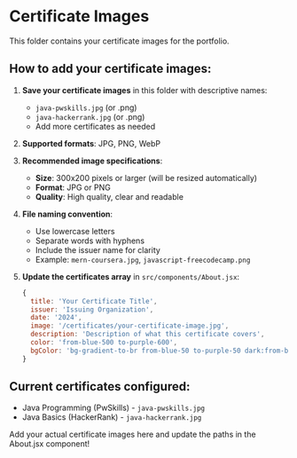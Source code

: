 # Certificate Images

This folder contains your certificate images for the portfolio.

## How to add your certificate images:

1. **Save your certificate images** in this folder with descriptive names:
   - `java-pwskills.jpg` (or .png)
   - `java-hackerrank.jpg` (or .png)
   - Add more certificates as needed

2. **Supported formats**: JPG, PNG, WebP

3. **Recommended image specifications**:
   - **Size**: 300x200 pixels or larger (will be resized automatically)
   - **Format**: JPG or PNG
   - **Quality**: High quality, clear and readable

4. **File naming convention**:
   - Use lowercase letters
   - Separate words with hyphens
   - Include the issuer name for clarity
   - Example: `mern-coursera.jpg`, `javascript-freecodecamp.png`

5. **Update the certificates array** in `src/components/About.jsx`:
   ```javascript
   {
     title: 'Your Certificate Title',
     issuer: 'Issuing Organization',
     date: '2024',
     image: '/certificates/your-certificate-image.jpg',
     description: 'Description of what this certificate covers',
     color: 'from-blue-500 to-purple-600',
     bgColor: 'bg-gradient-to-br from-blue-50 to-purple-50 dark:from-blue-900/20 dark:to-purple-900/20'
   }
   ```

## Current certificates configured:
- Java Programming (PwSkills) - `java-pwskills.jpg`
- Java Basics (HackerRank) - `java-hackerrank.jpg`

Add your actual certificate images here and update the paths in the About.jsx component! 